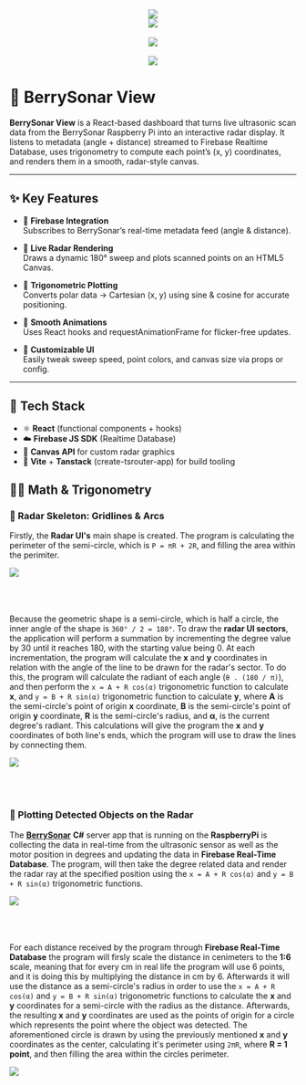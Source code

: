 
<div align=center>
  <img src="https://github.com/user-attachments/assets/efff3c08-00dc-4a4d-af83-1ddbd9bd82f7"/>
</div>

<div align=center>
  <img src="https://github.com/user-attachments/assets/1892a68c-c669-4ee7-ba68-c113863caf2d"/>
</div>

<br/>

<div align=center>
  <img src="https://github.com/user-attachments/assets/f4a817d8-6212-42cc-bf24-92f0419da7fe"/>
</div>

<br/>

<div align=center>
  <img src="https://github.com/user-attachments/assets/e7ce7ff8-e20f-406a-a289-d46e916f7cec"/>
</div>


# 🍓 BerrySonar View

**BerrySonar View** is a React-based dashboard that turns live ultrasonic scan data from the BerrySonar Raspberry Pi into an interactive radar display. It listens to metadata (angle + distance) streamed to Firebase Realtime Database, uses trigonometry to compute each point’s (x, y) coordinates, and renders them in a smooth, radar-style canvas.

---

## ✨ Key Features

- 🔗 **Firebase Integration**  
  Subscribes to BerrySonar’s real-time metadata feed (angle & distance).

- 📡 **Live Radar Rendering**  
  Draws a dynamic 180° sweep and plots scanned points on an HTML5 Canvas.

- 📐 **Trigonometric Plotting**  
  Converts polar data → Cartesian (x, y) using sine & cosine for accurate positioning.

- 💨 **Smooth Animations**  
  Uses React hooks and requestAnimationFrame for flicker-free updates.

- 🎨 **Customizable UI**  
  Easily tweak sweep speed, point colors, and canvas size via props or config.

---

## 🧱 Tech Stack

- ⚛️ **React** (functional components + hooks)  
- ☁️ **Firebase JS SDK** (Realtime Database)  
- 🎨 **Canvas API** for custom radar graphics  
- 🔧 **Vite** + **Tanstack** (create-tsrouter-app) for build tooling

## 📐➰ Math & Trigonometry

### 📡 Radar Skeleton: Gridlines & Arcs

Firstly, the **Radar UI's** main shape is created. The program is calculating the perimeter of the semi-circle, which is ```P = πR + 2R```, and filling the area within the perimiter. 

<div align=left>
  <img src="https://github.com/user-attachments/assets/00d54152-0c01-40bf-837b-d7c252166968"/>
</div>

<br/>
<br/>
<br/>

Because the geometric shape is a semi-circle, which is half a circle, the inner angle of the shape is ```360° / 2 = 180°```. To draw the **radar UI sectors**, the application will perform a summation by incrementing the degree value by 30 until it reaches 180, with the starting value being 0. At each incrementation, the program will calculate the **x** and **y** coordinates in relation with the angle of the line to be drawn for the radar's sector. To do this, the program will calculate the radiant of each angle (```θ . (180 / π)```), and then perform the ```x = A + R cos(α)``` trigonometric function to calculate **x**, and ```y = B + R sin(α)``` trigonometric function to calculate **y**, where **A** is the semi-circle's point of origin **x** coordinate, **B** is the semi-circle's point of origin **y** coordinate, **R** is the semi-circle's radius, and **α**, is the current degree's radiant. This calculations will give the program the **x** and **y** coordinates of both line's ends, which the program will use to draw the lines by connecting them.  


<div align=left>
  <img src="https://github.com/user-attachments/assets/c51414fe-d964-4cbb-8281-7b446caba73f"/>
</div>

<br/>
<br/>
<br/>

### 📍 Plotting Detected Objects on the Radar


The [**BerrySonar**](https://github.com/CSharpTeoMan911/BerrySonar) **C#** server app that is running on the **RaspberryPi** is collecting the data in real-time from the ultrasonic sensor as well as the motor position in degrees and updating the data in **Firebase Real-Time Database**. The program, will then take the degree related data and render the radar ray at the specified position using the ```x = A + R cos(α)``` and ```y = B + R sin(α)``` trigonometric functions.

<div align=left>
  <img src="https://github.com/user-attachments/assets/4e983663-58b1-4a3a-9c7c-f5719c3257ac"/>
</div>

<br/>
<br/>
<br/>

For each distance received by the program through **Firebase Real-Time Database** the program will firsly scale the distance in cenimeters to the **1:6** scale, meaning that for every cm in real life the program will use 6 points, and it is doing this by multiplying the distance in cm by 6. Afterwards it will use the distance as a semi-circle's radius in order to use the ```x = A + R cos(α)``` and ```y = B + R sin(α)``` trigonometric functions to calculate the **x** and **y** coordinates for a semi-circle with the radius as the distance. Afterwards, the resulting **x** and **y** coordinates are used as the points of origin for a circle which represents the point where the object was detected. The aforementioned circle is drawn by using the previously mentioned **x** and **y** coordinates as the center, calculating it's perimeter using ```2πR```, where **R = 1 point**, and then filling the area within the circles perimeter.  

<div align=left>
  <img src="https://github.com/user-attachments/assets/31b0c93e-8a2d-4373-8de2-73f433c8c55b"/>
</div>





